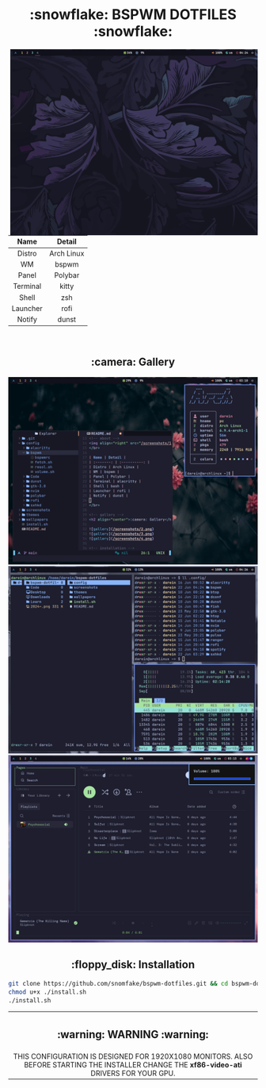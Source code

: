 <!-- title -->
<h1 align="center">:snowflake: BSPWM DOTFILES :snowflake:</h1>

<!-- about -->
<img align="right" src="screenshots/1.png" width="500px">
</br>

| Name | Detail |
| :-------: | :----------: |
| Distro | Arch Linux |
| WM | bspwm |
| Panel | Polybar |
| Terminal | kitty |
| Shell | zsh |
| Launcher | rofi |
| Notify | dunst |

</br>

<!-- gallery -->
<h2 align="center">:camera: Gallery</h2>

![gallery](/screenshots/2.png)
![gallery](/screenshots/3.png)
![gallery](/screenshots/4.png)

<!-- installation -->
<h2 align="center">:floppy_disk: Installation</h2>

```bash
git clone https://github.com/snomfake/bspwm-dotfiles.git && cd bspwm-dotfiles
chmod u+x ./install.sh
./install.sh
```
<!-- warning -->
<table align="center">
   <tr>
      <th align="center">
         <h2>:warning: WARNING :warning:</h2>
      </th>
   </tr>
   <tr>
      <td align="center">
        THIS CONFIGURATION IS DESIGNED FOR 1920X1080 MONITORS.
        ALSO BEFORE STARTING THE INSTALLER CHANGE THE <b>xf86-video-ati</b> DRIVERS FOR YOUR GPU.
   </tr>
</table>
